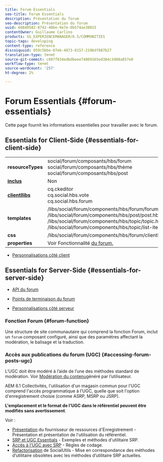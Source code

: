 ```yaml
---
title: Forum Essentials
seo-title: Forum Essentials
description: Présentation du forum
seo-description: Présentation du forum
uuid: 68849582-8742-40be-9e7e-0b574ae38815
contentOwner: Guillaume Carlino
products: SG_EXPERIENCEMANAGER/6.5/COMMUNITIES
topic-tags: developing
content-type: reference
discoiquuid: 059c5bbe-07eb-4873-8157-2196df887b27
translation-type: tm+mt
source-git-commit: c897f034edbdbeee74869165ed384c3408a857e0
workflow-type: tm+mt
source-wordcount: '257'
ht-degree: 2%

---
```



# Forum Essentials {#forum-essentials}

Cette page fournit les informations essentielles pour travailler avec le forum.

## Essentials for Client-Side {#essentials-for-client-side}

<table>
 <tbody>
  <tr>
   <td> <strong>resourceTypes</strong></td>
   <td>social/forum/composants/hbs/forum<br /> social/forum/composants/hbs/thème<br /> social/forum/composants/hbs/post</td>
  </tr>
  <tr>
   <td> <a href="scf.md#add-or-include-a-communities-component"><strong>inclus</strong></a></td>
   <td>Non</td>
  </tr>
  <tr>
   <td> <a href="clientlibs.md"><strong>clientllibs</strong></a></td>
   <td>cq.ckeditor<br /> cq.social.hbs.vote<br /> cq.social.hbs.forum</td>
  </tr>
  <tr>
   <td> <strong>templates</strong></td>
   <td> /libs/social/forum/components/hbs/forum/forum.hbs<br /> /libs/social/forum/components/hbs/post/post.hbs<br /> /libs/social/forum/components/hbs/topic/topic.hbs<br /> /libs/social/forum/components/hbs/topic/list-item.hbs<br /> </td>
  </tr>
  <tr>
   <td> <strong>css</strong></td>
   <td> /libs/social/forum/components/hbs/forum/clientlibs/forum.css</td>
  </tr>
  <tr>
   <td><strong> properties</strong></td>
   <td>Voir Fonctionnalité <a href="forum.md">du forum.</a></td>
  </tr>
 </tbody>
</table>

* [Personnalisations côté client](client-customize.md)

## Essentials for Server-Side {#essentials-for-server-side}

* [API du forum](https://helpx.adobe.com/experience-manager/6-5/sites/developing/using/reference-materials/javadoc/com/adobe/cq/social/forum/client/api/package-summary.html)

* [Points de terminaison du forum](https://helpx.adobe.com/experience-manager/6-5/sites/developing/using/reference-materials/javadoc/com/adobe/cq/social/forum/client/endpoints/package-summary.html)

* [Personnalisations côté serveur](server-customize.md)

### Fonction Forum {#forum-function}

Une structure de site communautaire qui comprend la fonction [](functions.md#forum-function)Forum, inclut un `forum` composant configuré, ainsi que des paramètres affectant la modération, le balisage et la traduction.

### Accès aux publications du forum (UGC) {#accessing-forum-posts-ugc}

L’UGC doit être modéré à l’aide de l’une des méthodes standard de modération.
Voir [Modération du contenu](moderate-ugc.md)généré par l’utilisateur.

AEM 6.1 Collectivités, l&#39;utilisation d&#39;un magasin [](working-with-srp.md) commun pour l&#39;UGC comprend l&#39;accès programmatique à l&#39;UGC, quelle que soit l&#39;option d&#39;enregistrement choisie (comme ASRP, MSRP ou JSRP).

**L&#39;emplacement et le format de l&#39;UGC dans le référentiel peuvent être modifiés sans avertissement**.

Voir :

* [Présentation](srp.md) du fournisseur de ressources d&#39;Enregistrement - Présentation et présentation de l&#39;utilisation du référentiel.
* [SRP et UGC Essentials](srp-and-ugc.md) - Exemples et méthodes d&#39;utilitaire SRP.
* [Accès à l&#39;UGC avec SRP](accessing-ugc-with-srp.md) - Règles de codage.
* [Refactorisation](socialutils.md) de SocialUtils - Mise en correspondance des méthodes d’utilitaire obsolètes avec les méthodes d’utilitaire SRP actuelles.

